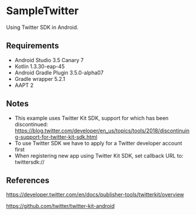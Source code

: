 # SampleTwitter
Using Twitter SDK in Android.

## Requirements
* Android Studio 3.5 Canary 7
* Kotlin 1.3.30-eap-45
* Android Gradle Plugin 3.5.0-alpha07
* Gradle wrapper 5.2.1
* AAPT 2

## Notes
* This example uses Twitter Kit SDK, support for which has been discontinued: https://blog.twitter.com/developer/en_us/topics/tools/2018/discontinuing-support-for-twitter-kit-sdk.html
* To use Twitter SDK we have to apply for a Twitter developer account first
* When registering new app using Twitter Kit SDK, set callback URL to: twittersdk://

## References
https://developer.twitter.com/en/docs/publisher-tools/twitterkit/overview

https://github.com/twitter/twitter-kit-android